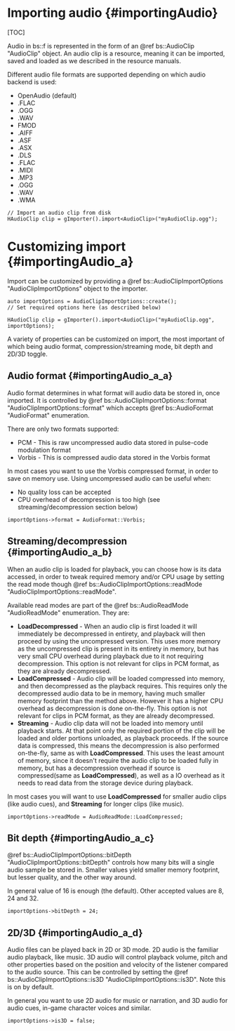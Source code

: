 Importing audio 						{#importingAudio}
===============
[TOC]

Audio in bs::f is represented in the form of an @ref bs::AudioClip "AudioClip" object. An audio clip is a resource, meaning it can be imported, saved and loaded as we described in the resource manuals.

Different audio file formats are supported depending on which audio backend is used:
 - OpenAudio (default)
  - .FLAC 
  - .OGG
  - .WAV
 - FMOD
  - .AIFF
  - .ASF
  - .ASX
  - .DLS
  - .FLAC
  - .MIDI
  - .MP3
  - .OGG
  - .WAV
  - .WMA
  
~~~~~~~~~~~~~{.cpp}
// Import an audio clip from disk
HAudioClip clip = gImporter().import<AudioClip>("myAudioClip.ogg");
~~~~~~~~~~~~~

# Customizing import {#importingAudio_a}
Import can be customized by providing a @ref bs::AudioClipImportOptions "AudioClipImportOptions" object to the importer.

~~~~~~~~~~~~~{.cpp}
auto importOptions = AudioClipImportOptions::create();
// Set required options here (as described below)

HAudioClip clip = gImporter().import<AudioClip>("myAudioClip.ogg", importOptions);
~~~~~~~~~~~~~

A variety of properties can be customized on import, the most important of which being audio format, compression/streaming mode, bit depth and 2D/3D toggle.

## Audio format {#importingAudio_a_a}
Audio format determines in what format will audio data be stored in, once imported. It is controlled by @ref bs::AudioClipImportOptions::format "AudioClipImportOptions::format" which accepts @ref bs::AudioFormat "AudioFormat" enumeration.

There are only two formats supported:
 - PCM - This is raw uncompressed audio data stored in pulse-code modulation format
 - Vorbis - This is compressed audio data stored in the Vorbis format
 
In most cases you want to use the Vorbis compressed format, in order to save on memory use. Using uncompressed audio can be useful when:
 - No quality loss can be accepted
 - CPU overhead of decompression is too high (see streaming/decompression section below)
 
~~~~~~~~~~~~~{.cpp}
importOptions->format = AudioFormat::Vorbis;
~~~~~~~~~~~~~

## Streaming/decompression {#importingAudio_a_b}
When an audio clip is loaded for playback, you can choose how is its data accessed, in order to tweak required memory and/or CPU usage by setting the read mode though @ref bs::AudioClipImportOptions::readMode "AudioClipImportOptions::readMode".

Available read modes are part of the @ref bs::AudioReadMode "AudioReadMode" enumeration. They are:
 - **LoadDecompressed** - When an audio clip is first loaded it will immediately be decompressed in entirety, and playback will then proceed by using the uncompressed version. This uses more memory as the uncompressed clip is present in its entirety in memory, but has very small CPU overhead during playback due to it not requiring decompression. This option is not relevant for clips in PCM format, as they are already decompressed.
 - **LoadCompressed** - Audio clip will be loaded compressed into memory, and then decompressed as the playback requires. This requires only the decompressed audio data to be in memory, having much smaller memory footprint than the method above. However it has a higher CPU overhead as decompression is done on-the-fly. This option is not relevant for clips in PCM format, as they are already decompressed.
 - **Streaming** - Audio clip data will not be loaded into memory until playback starts. At that point only the required portion of the clip will be loaded and older portions unloaded, as playback proceeds. If the source data is compressed, this means the decompression is also performed on-the-fly, same as with **LoadCompressed**. This uses the least amount of memory, since it doesn't require the audio clip to be loaded fully in memory, but has a decompression overhead if source is compressed(same as **LoadCompressed**), as well as a IO overhead as it needs to read data from the storage device during playback.
 
In most cases you will want to use **LoadCompressed** for smaller audio clips (like audio cues), and **Streaming** for longer clips (like music).

~~~~~~~~~~~~~{.cpp}
importOptions->readMode = AudioReadMode::LoadCompressed;
~~~~~~~~~~~~~

## Bit depth {#importingAudio_a_c}
@ref bs::AudioClipImportOptions::bitDepth "AudioClipImportOptions::bitDepth" controls how many bits will a single audio sample be stored in. Smaller values yield smaller memory footprint, but lesser quality, and the other way around.

In general value of 16 is enough (the default). Other accepted values are 8, 24 and 32.

~~~~~~~~~~~~~{.cpp}
importOptions->bitDepth = 24;
~~~~~~~~~~~~~

## 2D/3D {#importingAudio_a_d}
Audio files can be played back in 2D or 3D mode. 2D audio is the familiar audio playback, like music. 3D audio will control playback volume, pitch and other properties based on the position and velocity of the listener compared to the audio source. This can be controlled by setting the @ref bs::AudioClipImportOptions::is3D "AudioClipImportOptions::is3D". Note this is on by default.

In general you want to use 2D audio for music or narration, and 3D audio for audio cues, in-game character voices and similar.

~~~~~~~~~~~~~{.cpp}
importOptions->is3D = false;
~~~~~~~~~~~~~